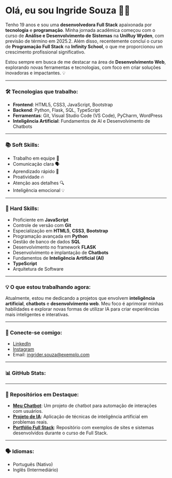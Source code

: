 # Olá, eu sou Ingride Souza 👩‍💻

Tenho 19 anos e sou uma **desenvolvedora Full Stack** apaixonada por **tecnologia** e **programação**. Minha jornada acadêmica começou com o curso de **Análise e Desenvolvimento de Sistemas** na **UniRuy Wyden**, com previsão de término em 2025.2. Além disso, recentemente concluí o curso de **Programação Full Stack** na **Infinity School**, o que me proporcionou um crescimento profissional significativo.

Estou sempre em busca de me destacar na área de **Desenvolvimento Web**, explorando novas ferramentas e tecnologias, com foco em criar soluções inovadoras e impactantes. 💡

---

### 🛠️ Tecnologias que trabalho:

- **Frontend**: HTML5, CSS3, JavaScript, Bootstrap
- **Backend**: Python, Flask, SQL, TypeScript
- **Ferramentas**: Git, Visual Studio Code (VS Code), PyCharm, WordPress
- **Inteligência Artificial**: Fundamentos de AI e Desenvolvimento de Chatbots

---

### 📚 Soft Skills:
- Trabalho em equipe 🤝
- Comunicação clara 🗣️
- Aprendizado rápido 🚀
- Proatividade 🔥
- Atenção aos detalhes 🔍
- Inteligência emocional 💡

---

### 🚀 Hard Skills:
- Proficiente em **JavaScript**
- Controle de versão com **Git**
- Especialização em **HTML5**, **CSS3**, **Bootstrap**
- Programação avançada em **Python**
- Gestão de banco de dados **SQL**
- Desenvolvimento no framework **FLASK**
- Desenvolvimento e implantação de **Chatbots**
- Fundamentos de **Inteligência Artificial (AI)**
- **TypeScript**
- Arquitetura de Software

---

### 💡 O que estou trabalhando agora:
Atualmente, estou me dedicando a projetos que envolvem **inteligência artificial**, **chatbots** e **desenvolvimento web**. Meu foco é aprimorar minhas habilidades e explorar novas formas de utilizar IA para criar experiências mais inteligentes e interativas.

---

### 📅 Conecte-se comigo:
- [LinkedIn](https://www.linkedin.com/in/ingridesouza/)
- [Instagram](https://www.instagram.com/ingrider_souza/)
- Email: ingrider.souza@exemplo.com

---

### 📊 GitHub Stats:


---

### 🔨 Repositórios em Destaque:
- [**Meu Chatbot**](https://github.com/ingridesouza/chatbot): Um projeto de chatbot para automação de interações com usuários.
- [**Projeto de IA**](https://github.com/ingridesouza/ia-projeto): Aplicação de técnicas de inteligência artificial em problemas reais.
- [**Portfólio Full Stack**](https://github.com/ingridesouza/portfolio): Repositório com exemplos de sites e sistemas desenvolvidos durante o curso de Full Stack.

---

### 🗣️ Idiomas:
- Português (Nativo)
- Inglês (Intermediário)

